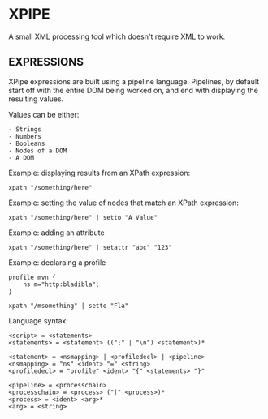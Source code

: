 XPIPE
=====

A small XML processing tool which doesn't require XML to work.


EXPRESSIONS
-----------

XPipe expressions are built using a pipeline language.  Pipelines, by default
start off with the entire DOM being worked on, and end with displaying the resulting
values.

Values can be either:

    - Strings
    - Numbers
    - Booleans
    - Nodes of a DOM
    - A DOM

Example: displaying results from an XPath expression:

    xpath "/something/here"

Example: setting the value of nodes that match an XPath expression:

    xpath "/something/here" | setto "A Value"

Example: adding an attribute

    xpath "/something/here" | setattr "abc" "123"

Example: declaraing a profile

    profile mvn {
        ns m="http:bladibla";
    }

    xpath "/msomething" | setto "Fla"


Language syntax:

    <script> = <statements>
    <statements> = <statement> ((";" | "\n") <statement>)*

    <statement> = <nsmapping> | <profiledecl> | <pipeline>
    <nsmapping> = "ns" <ident> "=" <string>
    <profiledecl> = "profile" <ident> "{" <statements> "}"

    <pipeline> = <processchain>
    <processchain> = <process> ("|" <process>)*
    <process> = <ident> <arg>*
    <arg> = <string>
